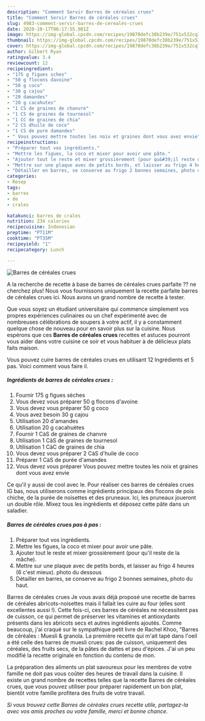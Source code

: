 ```yaml
---
description: "Comment Servir Barres de céréales crues"
title: "Comment Servir Barres de céréales crues"
slug: 4983-comment-servir-barres-de-cereales-crues
date: 2020-10-17T06:17:55.981Z
image: https://img-global.cpcdn.com/recipes/19870defc38b239e/751x532cq70/barres-de-cereales-crues-photo-principale-de-la-recette.jpg
thumbnail: https://img-global.cpcdn.com/recipes/19870defc38b239e/751x532cq70/barres-de-cereales-crues-photo-principale-de-la-recette.jpg
cover: https://img-global.cpcdn.com/recipes/19870defc38b239e/751x532cq70/barres-de-cereales-crues-photo-principale-de-la-recette.jpg
author: Gilbert Ryan
ratingvalue: 3.4
reviewcount: 12
recipeingredient:
- "175 g figues sches"
- "50 g flocons davoine"
- "50 g coco"
- "30 g cajou"
- "20 damandes"
- "20 g cacahutes"
- "1 CS de graines de chanvre"
- "1 CS de graines de tournesol"
- "1 CC de graines de chia"
- "2 CS dhuile de coco"
- "1 CS de pure damandes"
- " Vous pouvez mettre toutes les noix et graines dont vous avez envie"
recipeinstructions:
- "Préparer tout vos ingrédients."
- "Mettre les figues, la coco et mixer pour avoir une pâte."
- "Ajouter tout le reste et mixer grossièrement (pour qu&#39;il reste de la mâche)."
- "Mettre sur une plaque avec de petits bords, et laisser au frigo 4 heures (6 c&#39;est mieux). photo du dessous"
- "Détailler en barres, se conserve au frigo 2 bonnes semaines, photo du haut."
categories:
- Resep
tags:
- barres
- de
- crales

katakunci: barres de crales 
nutrition: 234 calories
recipecuisine: Indonesian
preptime: "PT11M"
cooktime: "PT35M"
recipeyield: "1"
recipecategory: Lunch

---
```



![Barres de céréales crues](https://img-global.cpcdn.com/recipes/19870defc38b239e/751x532cq70/barres-de-cereales-crues-photo-principale-de-la-recette.jpg)

A la recherche de recette à base de barres de céréales crues parfaite ?? ne cherchez plus! Nous vous fournissons uniquement la recette parfaite barres de céréales crues ici. Nous avons un grand nombre de recette à tester.

Que vous soyez un étudiant universitaire qui commence simplement vos propres expériences culinaires ou un chef expérimenté avec de nombreuses célébrations de soupers à votre actif, il y a constamment quelque chose de nouveau pour en savoir plus sur la cuisine. Nous espérons que ces <strong> Barres de céréales crues </strong> recettes et astuces pourront vous aider dans votre cuisine ce soir et vous habituer à de délicieux plats faits maison.

<!--inarticleads1-->

Vous pouvez cuire barres de céréales crues en utilisant 12 Ingrédients et 5 pas. Voici comment vous faire il.

##### Ingrédients de barres de céréales crues :

1. Fournir 175 g figues sèches
1. Vous devez vous préparer 50 g flocons d&#39;avoine
1. Vous devez vous préparer 50 g coco
1. Vous avez besoin 30 g cajou
1. Utilisation 20 d&#39;amandes
1. Utilisation 20 g cacahuètes
1. Fournir 1 CàS de graines de chanvre
1. Utilisation 1 CàS de graines de tournesol
1. Utilisation 1 CàC de graines de chia
1. Vous devez vous préparer 2 CàS d&#39;huile de coco
1. Préparer 1 CàS de purée d&#39;amandes
1. Vous devez vous préparer  Vous pouvez mettre toutes les noix et graines dont vous avez envie


Ce qu&#39;il y aussi de cool avec le. Pour réaliser ces barres de céréales crues IG bas, nous utiliserons comme ingrédients principaux des flocons de pois chiche, de la purée de noisettes et des pruneaux. Ici, les pruneaux joueront un double rôle. Mixez tous les ingrédients et déposez cette pâte dans un saladier. 

<!--inarticleads2-->

##### Barres de céréales crues pas à pas :

1. Préparer tout vos ingrédients.
1. Mettre les figues, la coco et mixer pour avoir une pâte.
1. Ajouter tout le reste et mixer grossièrement (pour qu&#39;il reste de la mâche).
1. Mettre sur une plaque avec de petits bords, et laisser au frigo 4 heures (6 c&#39;est mieux). photo du dessous
1. Détailler en barres, se conserve au frigo 2 bonnes semaines, photo du haut.


Barres de céréales crues Je vous avais déjà proposé une recette de barres de céréales abricots-noisettes mais il fallait les cuire au four (elles sont excellentes aussi !). Cette fois-ci, ces barres de céréales ne nécessitent pas de cuisson, ce qui permet de préserver les vitamines et antioxydants présents dans les abricots secs et autres ingrédients ajoutés. Comme beaucoup, j&#39;ai craqué sur le sympathique petit livre de Rachel Khoo, &#34;Barres de céréales : Muesli &amp; granola. La première recette qui m&#39;ait tapé dans l&#39;oeil a été celle des barres de muesli crues: pas de cuisson, uniquement des céréales, des fruits secs, de la pâtes de dattes et peu d&#39;épices. J&#39;ai un peu modifié la recette originale en fonction du contenu de mon. 

<!--inarticleads1-->

<p>
La préparation des aliments un plat savoureux pour les membres de votre famille ne doit pas vous coûter des heures de travail dans la cuisine. Il existe un grand nombre de recettes telles que la recette Barres de céréales crues, que vous pouvez utiliser pour préparer rapidement un bon plat, bientôt votre famille profitera des fruits de votre travail.
</p>

<p>
<i>Si vous trouvez cette Barres de céréales crues recette utile, partagez-la avec vos amis proches ou votre famille, merci et bonne chance.</i>
</p>
